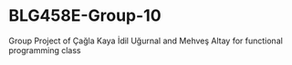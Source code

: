 # BLG458E-Group-10
Group Project of Çağla Kaya İdil Uğurnal and Mehveş Altay for functional programming class
